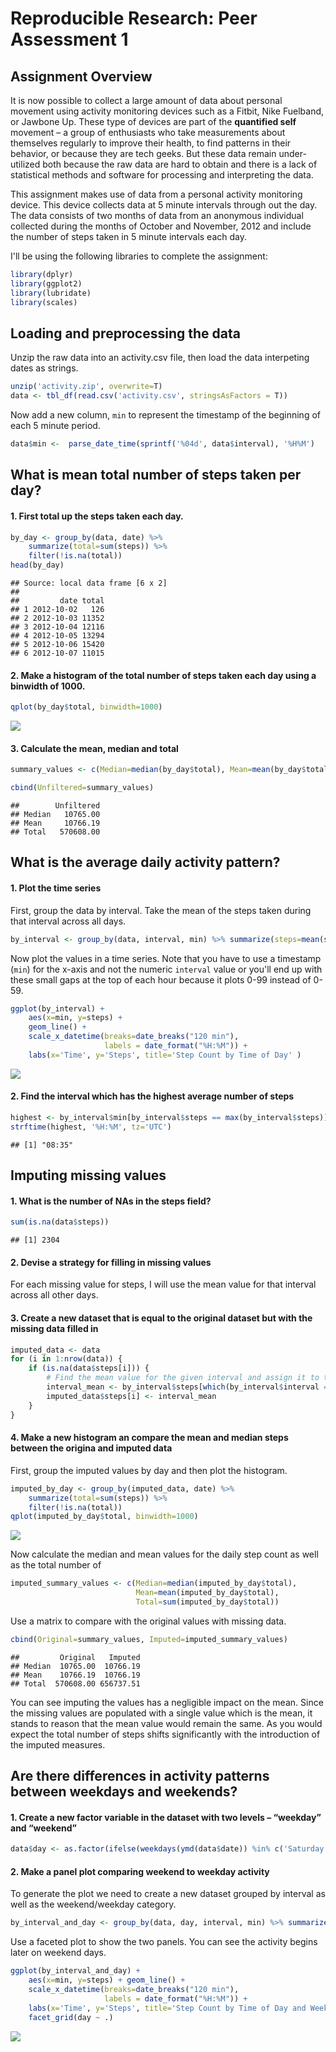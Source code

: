 # Reproducible Research: Peer Assessment 1

## Assignment Overview

It is now possible to collect a large amount of data about personal movement using activity monitoring devices such as a Fitbit, Nike Fuelband, or Jawbone Up. These type of devices are part of the **quantified self** movement – a group of enthusiasts who take measurements about themselves regularly to improve their health, to find patterns in their behavior, or because they are tech geeks. But these data remain under-utilized both because the raw data are hard to obtain and there is a lack of statistical methods and software for processing and interpreting the data.

This assignment makes use of data from a personal activity monitoring device. This device collects data at 5 minute intervals through out the day. The data consists of two months of data from an anonymous individual collected during the months of October and November, 2012 and include the number of steps taken in 5 minute intervals each day.

I'll be using the following libraries to complete the assignment:


```r
library(dplyr)
library(ggplot2)
library(lubridate)
library(scales)
```
## Loading and preprocessing the data

Unzip the raw data into an activity.csv file, then load the data interpeting dates as strings.


```r
unzip('activity.zip', overwrite=T)
data <- tbl_df(read.csv('activity.csv', stringsAsFactors = T))
```
Now add a new column, `min` to represent the timestamp of the beginning of each 5 minute period.


```r
data$min <-  parse_date_time(sprintf('%04d', data$interval), '%H%M')
```

## What is mean total number of steps taken per day?

#### 1. First total up the steps taken each day.


```r
by_day <- group_by(data, date) %>% 
    summarize(total=sum(steps)) %>%
    filter(!is.na(total))
head(by_day)
```

```
## Source: local data frame [6 x 2]
## 
##         date total
## 1 2012-10-02   126
## 2 2012-10-03 11352
## 3 2012-10-04 12116
## 4 2012-10-05 13294
## 5 2012-10-06 15420
## 6 2012-10-07 11015
```

#### 2. Make a histogram of the total number of steps taken each day using a binwidth of 1000.


```r
qplot(by_day$total, binwidth=1000)
```

![](PA1_template_files/figure-html/unnamed-chunk-3-1.png) 

#### 3. Calculate the mean, median and total


```r
summary_values <- c(Median=median(by_day$total), Mean=mean(by_day$total), Total=sum(by_day$total))

cbind(Unfiltered=summary_values)
```

```
##        Unfiltered
## Median   10765.00
## Mean     10766.19
## Total   570608.00
```

## What is the average daily activity pattern?

#### 1. Plot the time series

First, group the data by interval.  Take the mean of the steps taken during that interval across all days.


```r
by_interval <- group_by(data, interval, min) %>% summarize(steps=mean(steps,na.rm=T))
```

Now plot the values in a time series.  Note that you have to use a timestamp (`min`) for 
the x-axis and not the numeric `interval` value or you'll end up with these small gaps
at the top of each hour because it plots 0-99 instead of 0-59.


```r
ggplot(by_interval) +
    aes(x=min, y=steps) + 
    geom_line() +
    scale_x_datetime(breaks=date_breaks("120 min"),
                     labels = date_format("%H:%M")) +
    labs(x='Time', y='Steps', title='Step Count by Time of Day' )
```

![](PA1_template_files/figure-html/unnamed-chunk-6-1.png) 

#### 2. Find the interval which has the highest average number of steps


```r
highest <- by_interval$min[by_interval$steps == max(by_interval$steps)]
strftime(highest, '%H:%M', tz='UTC')
```

```
## [1] "08:35"
```

## Imputing missing values

#### 1. What is the number of NAs in the steps field?

```r
sum(is.na(data$steps))
```

```
## [1] 2304
```

#### 2. Devise a strategy for filling in missing values

For each missing value for steps, I will use the mean value for that interval across all other days.

#### 3. Create a new dataset that is equal to the original dataset but with the missing data filled in


```r
imputed_data <- data
for (i in 1:nrow(data)) {
    if (is.na(data$steps[i])) {
        # Find the mean value for the given interval and assign it to the row with the missing value
        interval_mean <- by_interval$steps[which(by_interval$interval == data$interval[i])]
        imputed_data$steps[i] <- interval_mean
    }
}
```

#### 4. Make a new histogram an compare the mean and median steps between the origina and imputed data

First, group the imputed values by day and then plot the histogram.


```r
imputed_by_day <- group_by(imputed_data, date) %>% 
    summarize(total=sum(steps)) %>%
    filter(!is.na(total))
qplot(imputed_by_day$total, binwidth=1000)
```

![](PA1_template_files/figure-html/unnamed-chunk-10-1.png) 

Now calculate the median and mean values for the daily step count as well as the total number of


```r
imputed_summary_values <- c(Median=median(imputed_by_day$total), 
                            Mean=mean(imputed_by_day$total), 
                            Total=sum(imputed_by_day$total))
```

Use a matrix to compare with the original values with missing data.


```r
cbind(Original=summary_values, Imputed=imputed_summary_values)
```

```
##         Original   Imputed
## Median  10765.00  10766.19
## Mean    10766.19  10766.19
## Total  570608.00 656737.51
```

You can see imputing the values has a negligible impact on the mean.  Since the 
missing values are populated with a single value which is the mean, it stands to 
reason that the mean value would remain the same.  As you would expect
the total number of steps shifts significantly with the introduction of the imputed
measures.

## Are there differences in activity patterns between weekdays and weekends?

#### 1. Create a new factor variable in the dataset with two levels – “weekday” and “weekend”


```r
data$day <- as.factor(ifelse(weekdays(ymd(data$date)) %in% c('Saturday', 'Sunday'), 'weekend', 'weekday'))
```

#### 2. Make a panel plot comparing weekend to weekday activity

To generate the plot we need to create a new dataset grouped by interval as well as the weekend/weekday category.


```r
by_interval_and_day <- group_by(data, day, interval, min) %>% summarize(steps=mean(steps,na.rm=T))
```

Use a faceted plot to show the two panels.  You can see the activity begins later on weekend days.


```r
ggplot(by_interval_and_day) +
    aes(x=min, y=steps) + geom_line() +
    scale_x_datetime(breaks=date_breaks("120 min"),
                     labels = date_format("%H:%M")) +
    labs(x='Time', y='Steps', title='Step Count by Time of Day and Weekend/Weekday' ) +
    facet_grid(day ~ .)
```

![](PA1_template_files/figure-html/unnamed-chunk-15-1.png) 

